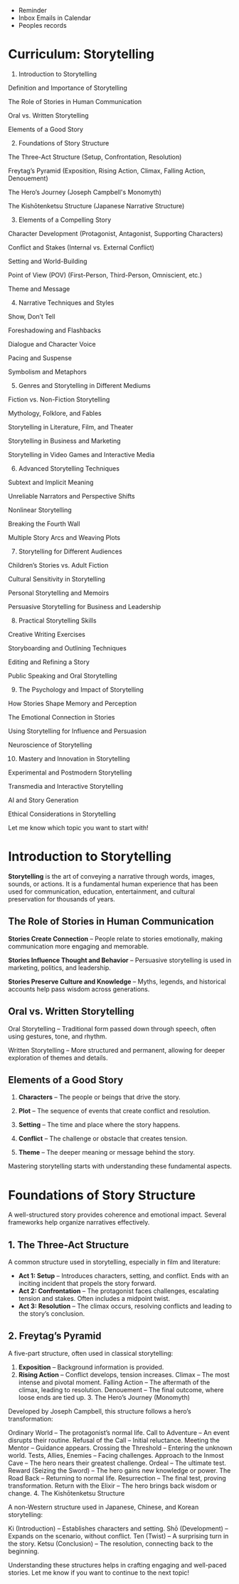 * Reminder
* Inbox Emails in Calendar
* Peoples records


# Curriculum: Storytelling

1. Introduction to Storytelling

Definition and Importance of Storytelling

The Role of Stories in Human Communication

Oral vs. Written Storytelling

Elements of a Good Story


2. Foundations of Story Structure

The Three-Act Structure (Setup, Confrontation, Resolution)

Freytag’s Pyramid (Exposition, Rising Action, Climax, Falling Action, Denouement)

The Hero’s Journey (Joseph Campbell's Monomyth)

The Kishōtenketsu Structure (Japanese Narrative Structure)


3. Elements of a Compelling Story

Character Development (Protagonist, Antagonist, Supporting Characters)

Conflict and Stakes (Internal vs. External Conflict)

Setting and World-Building

Point of View (POV) (First-Person, Third-Person, Omniscient, etc.)

Theme and Message


4. Narrative Techniques and Styles

Show, Don’t Tell

Foreshadowing and Flashbacks

Dialogue and Character Voice

Pacing and Suspense

Symbolism and Metaphors


5. Genres and Storytelling in Different Mediums

Fiction vs. Non-Fiction Storytelling

Mythology, Folklore, and Fables

Storytelling in Literature, Film, and Theater

Storytelling in Business and Marketing

Storytelling in Video Games and Interactive Media


6. Advanced Storytelling Techniques

Subtext and Implicit Meaning

Unreliable Narrators and Perspective Shifts

Nonlinear Storytelling

Breaking the Fourth Wall

Multiple Story Arcs and Weaving Plots


7. Storytelling for Different Audiences

Children’s Stories vs. Adult Fiction

Cultural Sensitivity in Storytelling

Personal Storytelling and Memoirs

Persuasive Storytelling for Business and Leadership


8. Practical Storytelling Skills

Creative Writing Exercises

Storyboarding and Outlining Techniques

Editing and Refining a Story

Public Speaking and Oral Storytelling


9. The Psychology and Impact of Storytelling

How Stories Shape Memory and Perception

The Emotional Connection in Stories

Using Storytelling for Influence and Persuasion

Neuroscience of Storytelling


10. Mastery and Innovation in Storytelling

Experimental and Postmodern Storytelling

Transmedia and Interactive Storytelling

AI and Story Generation

Ethical Considerations in Storytelling


Let me know which topic you want to start with!


# Introduction to Storytelling

**Storytelling** is the art of conveying a narrative through words, images, sounds, or actions. It is a fundamental human experience that has been used for communication, education, entertainment, and cultural preservation for thousands of years.

## The Role of Stories in Human Communication

**Stories Create Connection** – People relate to stories emotionally, making communication more engaging and memorable.

**Stories Influence Thought and Behavior** – Persuasive storytelling is used in marketing, politics, and leadership.

**Stories Preserve Culture and Knowledge** – Myths, legends, and historical accounts help pass wisdom across generations.


## Oral vs. Written Storytelling

Oral Storytelling – Traditional form passed down through speech, often using gestures, tone, and rhythm.

Written Storytelling – More structured and permanent, allowing for deeper exploration of themes and details.


## Elements of a Good Story

1. **Characters** – The people or beings that drive the story.


2. **Plot** – The sequence of events that create conflict and resolution.


3. **Setting** – The time and place where the story happens.


4. **Conflict** – The challenge or obstacle that creates tension.


5. **Theme** – The deeper meaning or message behind the story.



Mastering storytelling starts with understanding these fundamental aspects. 


# Foundations of Story Structure 

A well-structured story provides coherence and emotional impact. Several frameworks help organize narratives effectively.

## 1. The Three-Act Structure 

A common structure used in storytelling, especially in film and literature:

* **Act 1: Setup** – Introduces characters, setting, and conflict. Ends with an inciting incident that propels the story forward.
* **Act 2: Confrontation** – The protagonist faces challenges, escalating tension and stakes. Often includes a midpoint twist.
* **Act 3: Resolution** – The climax occurs, resolving conflicts and leading to the story’s conclusion.

## 2. Freytag’s Pyramid 

A five-part structure, often used in classical storytelling:

1. **Exposition** – Background information is provided.
2. **Rising Action** – Conflict develops, tension increases. Climax – The most intense and pivotal moment. Falling Action – The aftermath of the climax, leading to resolution. Denouement – The final outcome, where loose ends are tied up. 3. The Hero’s Journey (Monomyth) 

Developed by Joseph Campbell, this structure follows a hero’s transformation:

Ordinary World – The protagonist’s normal life. Call to Adventure – An event disrupts their routine. Refusal of the Call – Initial reluctance. Meeting the Mentor – Guidance appears. Crossing the Threshold – Entering the unknown world. Tests, Allies, Enemies – Facing challenges. Approach to the Inmost Cave – The hero nears their greatest challenge. Ordeal – The ultimate test. Reward (Seizing the Sword) – The hero gains new knowledge or power. The Road Back – Returning to normal life. Resurrection – The final test, proving transformation. Return with the Elixir – The hero brings back wisdom or change. 4. The Kishōtenketsu Structure 

A non-Western structure used in Japanese, Chinese, and Korean storytelling:

Ki (Introduction) – Establishes characters and setting. Shō (Development) – Expands on the scenario, without conflict. Ten (Twist) – A surprising turn in the story. Ketsu (Conclusion) – The resolution, connecting back to the beginning. 

Understanding these structures helps in crafting engaging and well-paced stories. Let me know if you want to continue to the next topic!



